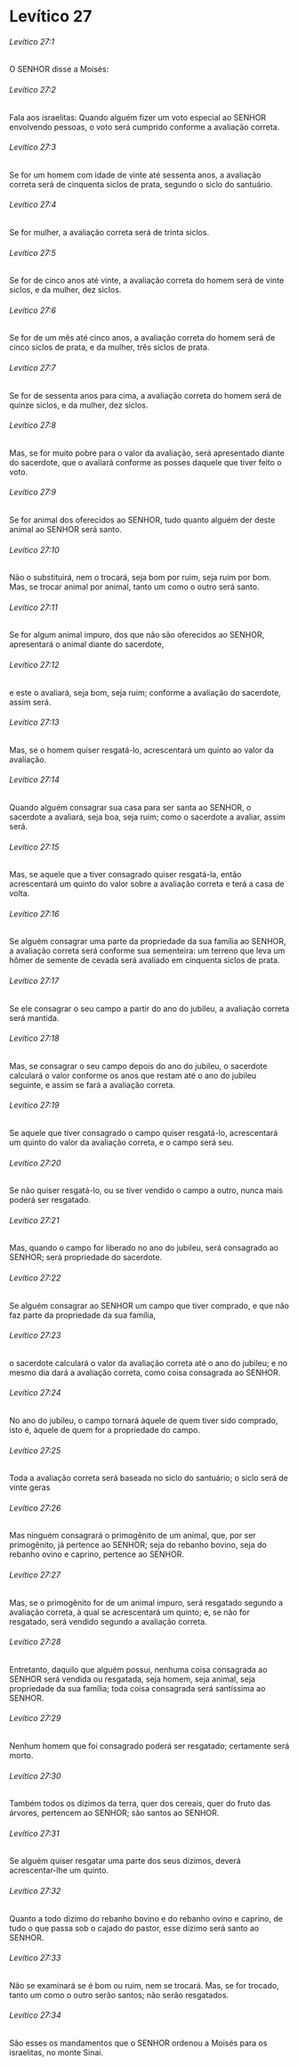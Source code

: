 # Levítico 27

###### Levítico 27:1

O SENHOR disse a Moisés:

###### Levítico 27:2

Fala aos israelitas: Quando alguém fizer um voto especial ao SENHOR envolvendo pessoas, o voto será cumprido conforme a avaliação correta.

###### Levítico 27:3

Se for um homem com idade de vinte até sessenta anos, a avaliação correta será de cinquenta siclos de prata, segundo o siclo do santuário.

###### Levítico 27:4

Se for mulher, a avaliação correta será de trinta siclos.

###### Levítico 27:5

Se for de cinco anos até vinte, a avaliação correta do homem será de vinte siclos, e da mulher, dez siclos.

###### Levítico 27:6

Se for de um mês até cinco anos, a avaliação correta do homem será de cinco siclos de prata, e da mulher, três siclos de prata.

###### Levítico 27:7

Se for de sessenta anos para cima, a avaliação correta do homem será de quinze siclos, e da mulher, dez siclos.

###### Levítico 27:8

Mas, se for muito pobre para o valor da avaliação, será apresentado diante do sacerdote, que o avaliará conforme as posses daquele que tiver feito o voto.

###### Levítico 27:9

Se for animal dos oferecidos ao SENHOR, tudo quanto alguém der deste animal ao SENHOR será santo.

###### Levítico 27:10

Não o substituirá, nem o trocará, seja bom por ruim, seja ruim por bom. Mas, se trocar animal por animal, tanto um como o outro será santo.

###### Levítico 27:11

Se for algum animal impuro, dos que não são oferecidos ao SENHOR, apresentará o animal diante do sacerdote,

###### Levítico 27:12

e este o avaliará, seja bom, seja ruim; conforme a avaliação do sacerdote, assim será.

###### Levítico 27:13

Mas, se o homem quiser resgatá-lo, acrescentará um quinto ao valor da avaliação.

###### Levítico 27:14

Quando alguém consagrar sua casa para ser santa ao SENHOR, o sacerdote a avaliará, seja boa, seja ruim; como o sacerdote a avaliar, assim será.

###### Levítico 27:15

Mas, se aquele que a tiver consagrado quiser resgatá-la, então acrescentará um quinto do valor sobre a avaliação correta e terá a casa de volta.

###### Levítico 27:16

Se alguém consagrar uma parte da propriedade da sua família ao SENHOR, a avaliação correta será conforme sua sementeira: um terreno que leva um hômer de semente de cevada será avaliado em cinquenta siclos de prata.

###### Levítico 27:17

Se ele consagrar o seu campo a partir do ano do jubileu, a avaliação correta será mantida.

###### Levítico 27:18

Mas, se consagrar o seu campo depois do ano do jubileu, o sacerdote calculará o valor conforme os anos que restam até o ano do jubileu seguinte, e assim se fará a avaliação correta.

###### Levítico 27:19

Se aquele que tiver consagrado o campo quiser resgatá-lo, acrescentará um quinto do valor da avaliação correta, e o campo será seu.

###### Levítico 27:20

Se não quiser resgatá-lo, ou se tiver vendido o campo a outro, nunca mais poderá ser resgatado.

###### Levítico 27:21

Mas, quando o campo for liberado no ano do jubileu, será consagrado ao SENHOR; será propriedade do sacerdote.

###### Levítico 27:22

Se alguém consagrar ao SENHOR um campo que tiver comprado, e que não faz parte da propriedade da sua família,

###### Levítico 27:23

o sacerdote calculará o valor da avaliação correta até o ano do jubileu; e no mesmo dia dará a avaliação correta, como coisa consagrada ao SENHOR.

###### Levítico 27:24

No ano do jubileu, o campo tornará àquele de quem tiver sido comprado, isto é, àquele de quem for a propriedade do campo.

###### Levítico 27:25

Toda a avaliação correta será baseada no siclo do santuário; o siclo será de vinte geras

###### Levítico 27:26

Mas ninguém consagrará o primogênito de um animal, que, por ser primogênito, já pertence ao SENHOR; seja do rebanho bovino, seja do rebanho ovino e caprino, pertence ao SENHOR.

###### Levítico 27:27

Mas, se o primogênito for de um animal impuro, será resgatado segundo a avaliação correta, à qual se acrescentará um quinto; e, se não for resgatado, será vendido segundo a avaliação correta.

###### Levítico 27:28

Entretanto, daquilo que alguém possui, nenhuma coisa consagrada ao SENHOR será vendida ou resgatada, seja homem, seja animal, seja propriedade da sua família; toda coisa consagrada será santíssima ao SENHOR.

###### Levítico 27:29

Nenhum homem que foi consagrado poderá ser resgatado; certamente será morto.

###### Levítico 27:30

Também todos os dízimos da terra, quer dos cereais, quer do fruto das árvores, pertencem ao SENHOR; são santos ao SENHOR.

###### Levítico 27:31

Se alguém quiser resgatar uma parte dos seus dízimos, deverá acrescentar-lhe um quinto.

###### Levítico 27:32

Quanto a todo dízimo do rebanho bovino e do rebanho ovino e caprino, de tudo o que passa sob o cajado do pastor, esse dízimo será santo ao SENHOR.

###### Levítico 27:33

Não se examinará se é bom ou ruim, nem se trocará. Mas, se for trocado, tanto um como o outro serão santos; não serão resgatados.

###### Levítico 27:34

São esses os mandamentos que o SENHOR ordenou a Moisés para os israelitas, no monte Sinai.

